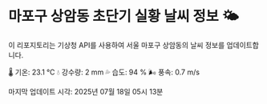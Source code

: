 
# 마포구 상암동 초단기 실황 날씨 정보 🌤️

이 리포지토리는 기상청 API를 사용하여 서울 마포구 상암동의 날씨 정보를 업데이트합니다. 

🌡️ 기온: 23.1 ℃
💧 강수량: 2 mm
💦 습도: 94 %
🌬️ 풍속: 0.7 m/s

마지막 업데이트 시각: 2025년 07월 18일 05시 13분    
